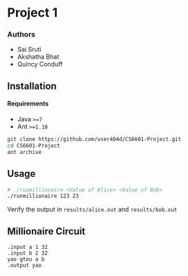 # Project 1

### Authors

- Sai Sruti
- Akshatha Bhat
- Quincy Conduff

## Installation

#### Requirements

- Java `>=7`
- Ant `>=1.10`

```bash
git clone https://github.com/user404d/CS6601-Project.git
cd CS6601-Project
ant archive
```

## Usage

```bash
# ./runmillionaire <Value of Alice> <Value of Bob>
./runmillionaire 123 23
```

Verify the output in `results/alice.out` and `results/bob.out`


## Millionaire Circuit

```plain
.input a 1 32
.input b 2 32
yao gteu a b
.output yao
```
